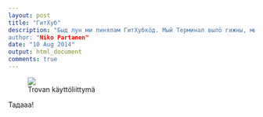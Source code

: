 ```yaml
---
layout: post
title: "ГитХуб"
description: "Быд лун ми пинялам ГитХубкӧд. Мый Терминал вылӧ гижны, мыйля менам файл некытчӧ оз пыр.
author: "Niko Partanen"
date: "10 Aug 2014"
output: html_document
comments: true
---
```




<figure>
	<img src="http://farm9.staticflickr.com/8426/7758832526_cc8f681e48_c.jpg">
	<figcaption>Trovan käyttöliittymä</figcaption>
</figure>

Тадааа!